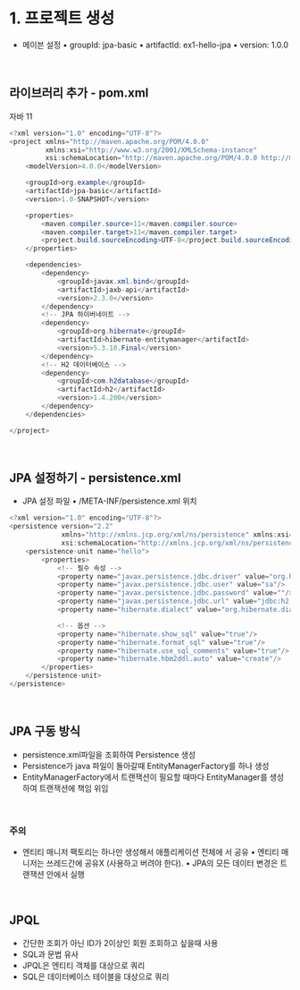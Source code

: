 # 1. 프로젝트 생성

- 메이븐 설정
• groupId: jpa-basic 
• artifactId: ex1-hello-jpa 
• version: 1.0.0

<br>

## 라이브러리 추가 - pom.xml

자바 11
```java
<?xml version="1.0" encoding="UTF-8"?>
<project xmlns="http://maven.apache.org/POM/4.0.0"
         xmlns:xsi="http://www.w3.org/2001/XMLSchema-instance"
         xsi:schemaLocation="http://maven.apache.org/POM/4.0.0 http://maven.apache.org/xsd/maven-4.0.0.xsd">
    <modelVersion>4.0.0</modelVersion>

    <groupId>org.example</groupId>
    <artifactId>jpa-basic</artifactId>
    <version>1.0-SNAPSHOT</version>

    <properties>
        <maven.compiler.source>11</maven.compiler.source>
        <maven.compiler.target>11</maven.compiler.target>
        <project.build.sourceEncoding>UTF-8</project.build.sourceEncoding>
    </properties>

    <dependencies>
        <dependency>
            <groupId>javax.xml.bind</groupId>
            <artifactId>jaxb-api</artifactId>
            <version>2.3.0</version>
        </dependency>
        <!-- JPA 하이버네이트 -->
        <dependency>
            <groupId>org.hibernate</groupId>
            <artifactId>hibernate-entitymanager</artifactId>
            <version>5.3.10.Final</version>
        </dependency>
        <!-- H2 데이터베이스 -->
        <dependency>
            <groupId>com.h2database</groupId>
            <artifactId>h2</artifactId>
            <version>1.4.200</version>
        </dependency>
    </dependencies>

</project>
```

<br>

## JPA 설정하기 - persistence.xml
- JPA 설정 파일
• /META-INF/persistence.xml 위치

```java
<?xml version="1.0" encoding="UTF-8"?>
<persistence version="2.2"
             xmlns="http://xmlns.jcp.org/xml/ns/persistence" xmlns:xsi="http://www.w3.org/2001/XMLSchema-instance"
             xsi:schemaLocation="http://xmlns.jcp.org/xml/ns/persistence http://xmlns.jcp.org/xml/ns/persistence/persistence_2_2.xsd">
    <persistence-unit name="hello">
        <properties>
            <!-- 필수 속성 -->
            <property name="javax.persistence.jdbc.driver" value="org.h2.Driver"/>
            <property name="javax.persistence.jdbc.user" value="sa"/>
            <property name="javax.persistence.jdbc.password" value=""/>
            <property name="javax.persistence.jdbc.url" value="jdbc:h2:tcp://localhost/~/test"/>
            <property name="hibernate.dialect" value="org.hibernate.dialect.H2Dialect"/>

            <!-- 옵션 -->
            <property name="hibernate.show_sql" value="true"/>
            <property name="hibernate.format_sql" value="true"/>
            <property name="hibernate.use_sql_comments" value="true"/>
            <property name="hibernate.hbm2ddl.auto" value="create"/>
        </properties>
    </persistence-unit>
</persistence>
```

<br>

## JPA 구동 방식
- persistence.xml파일을 조회하여 Persistence 생성
- Persistence가 java 파일이 돌아갈때 EntityManagerFactory를 하나 생성
- EntityManagerFactory에서 트랜잭션이 필요할 때마다 EntityManager를 생성하여 트랜잭션에 책임 위임

<br>

### 주의
- 엔티티 매니저 팩토리는 하나만 생성해서 애플리케이션 전체에 서 공유
• 엔티티 매니저는 쓰레드간에 공유X (사용하고 버려야 한다). 
• JPA의 모든 데이터 변경은 트랜잭션 안에서 실행

<br>

## JPQL
- 간단한 조회가 아닌 ID가 2이상인 회원 조회하고 싶을때 사용
- SQL과 문법 유사
- JPQL은 엔티티 객체를 대상으로 쿼리
- SQL은 데이터베이스 테이블을 대상으로 쿼리




